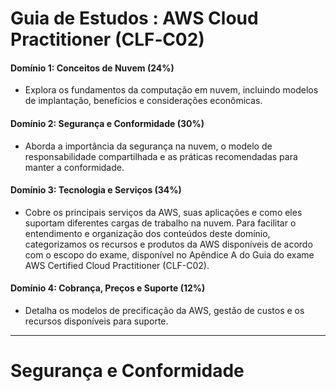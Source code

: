 # Guia de Estudos : AWS Cloud Practitioner (CLF‐C02)

#### Domínio 1: Conceitos de Nuvem (24%)
- Explora os fundamentos da computação em nuvem, incluindo modelos de implantação, benefícios e considerações econômicas.
#### Domínio 2: Segurança e Conformidade (30%)
- Aborda a importância da segurança na nuvem, o modelo de responsabilidade compartilhada e as práticas recomendadas para manter a conformidade.
#### Domínio 3: Tecnologia e Serviços (34%)
- Cobre os principais serviços da AWS, suas aplicações e como eles suportam diferentes cargas de trabalho na nuvem. Para facilitar o entendimento e organização dos conteúdos deste domínio, categorizamos os recursos e produtos da AWS disponíveis de acordo com o escopo do exame, disponível no Apêndice A do Guia do exame AWS Certified Cloud Practitioner (CLF-C02).
#### Domínio 4: Cobrança, Preços e Suporte (12%)
- Detalha os modelos de precificação da AWS, gestão de custos e os recursos disponíveis para suporte.
____

# Segurança e Conformidade